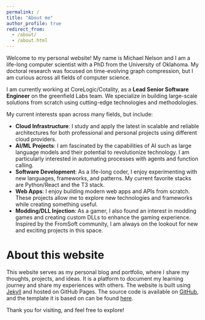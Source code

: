 ```yaml
---
permalink: /
title: "About me"
author_profile: true
redirect_from: 
  - /about/
  - /about.html
---
```


Welcome to my personal website! My name is Michael Nelson and I am a life-long computer scientist with a PhD from the University of Oklahoma. My doctoral research was focused on time-evolving graph compression, but I am curious across all fields of computer science.

I am currently working at CoreLogic/Cotality, as a **Lead Senior Software Engineer** on the greenfield Labs team. We specialize in building large-scale solutions from scratch using cutting-edge technologies and methodologies. 

My current interests span across many fields, but include:

- **Cloud Infrastructure**: I study and apply the latest in scalable and reliable architectures for both professional and personal projects using different cloud providers.
- **AI/ML Projects**: I am fascinated by the capabilities of AI such as large language models and their potential to revolutionize technology. I am particularly interested in automating processes with agents and function calling.
- **Software Development**: As a life-long coder, I enjoy experimenting with new languages, frameworks, and patterns. My current favorite stacks are Python/React and the T3 stack.
- **Web Apps**: I enjoy building modern web apps and APIs from scratch. These projects allow me to explore new technologies and frameworks while creating something useful.
- **Modding/DLL Injection**: As a gamer, I also found an interest in modding games and creating custom DLLs to enhance the gaming experience. Inspired by the FromSoft community, I am always on the lookout for new and exciting projects in this space.

About this website
======
This website serves as my personal blog and portfolio, where I share my thoughts, projects, and ideas. It is a platform to document my learning journey and share my experiences with others. The website is built using [Jekyll](https://jekyllrb.com/) and hosted on GitHub Pages. The source code is available on [GitHub](https://github.com/mnelson91/mnelson91.github.io), and the template it is based on can be found [here](https://github.com/academicpages/academicpages.github.io).

Thank you for visiting, and feel free to explore!